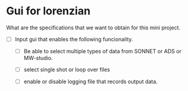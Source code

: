 # Gui for lorenzian
What are the specifications that we want to obtain for this mini project. 

- [ ] Input gui that enables the following funcionality.
  - [ ] Be able to select multiple types of data from SONNET or ADS or MW-studio.
  - [ ] select single shot or loop over files
  - [ ] enable or disable logging file that records output data.
  
